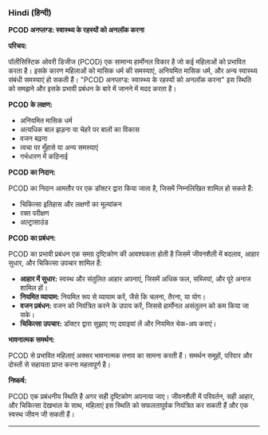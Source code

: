 

### Hindi (हिन्दी)

**PCOD अनप्लग्ड: स्वास्थ्य के रहस्यों को अनलॉक करना**

**परिचय:**

पॉलीसिस्टिक ओवरी डिजीज (PCOD) एक सामान्य हार्मोनल विकार है जो कई महिलाओं को प्रभावित करता है। इसके कारण महिलाओं को मासिक धर्म की समस्याएं, अनियमित मासिक धर्म, और अन्य स्वास्थ्य संबंधी समस्याएं हो सकती हैं। "PCOD अनप्लग्ड: स्वास्थ्य के रहस्यों को अनलॉक करना" इस स्थिति को समझने और इसके प्रभावी प्रबंधन के बारे में जानने में मदद करता है।

**PCOD के लक्षण:**

- अनियमित मासिक धर्म
- अत्यधिक बाल झड़ना या चेहरे पर बालों का विकास
- वजन बढ़ना
- त्वचा पर मुँहासे या अन्य समस्याएं
- गर्भधारण में कठिनाई

**PCOD का निदान:**

PCOD का निदान आमतौर पर एक डॉक्टर द्वारा किया जाता है, जिसमें निम्नलिखित शामिल हो सकते हैं:

- चिकित्सा इतिहास और लक्षणों का मूल्यांकन
- रक्त परीक्षण
- अल्ट्रासाउंड

**PCOD का प्रबंधन:**

PCOD का प्रभावी प्रबंधन एक समग्र दृष्टिकोण की आवश्यकता होती है जिसमें जीवनशैली में बदलाव, आहार सुधार, और चिकित्सा उपचार शामिल हैं:

- **आहार में सुधार:** स्वस्थ और संतुलित आहार अपनाएं, जिसमें अधिक फल, सब्जियां, और पूरे अनाज शामिल हों।
- **नियमित व्यायाम:** नियमित रूप से व्यायाम करें, जैसे कि चलना, तैरना, या योग।
- **वजन प्रबंधन:** वजन को नियंत्रित करने के उपाय करें, जिससे हार्मोनल असंतुलन को कम किया जा सके।
- **चिकित्सा उपचार:** डॉक्टर द्वारा सुझाए गए दवाइयां लें और नियमित चेक-अप कराएं।

**भावनात्मक समर्थन:**

PCOD से प्रभावित महिलाएं अक्सर भावनात्मक तनाव का सामना करती हैं। समर्थन समूहों, परिवार और दोस्तों से सहायता प्राप्त करना महत्वपूर्ण है।

**निष्कर्ष:**

PCOD एक प्रबंधनीय स्थिति है अगर सही दृष्टिकोण अपनाया जाए। जीवनशैली में परिवर्तन, सही आहार, और चिकित्सा देखभाल के साथ, महिलाएं इस स्थिति को सफलतापूर्वक नियंत्रित कर सकती हैं और एक स्वस्थ जीवन जी सकती हैं।

---
